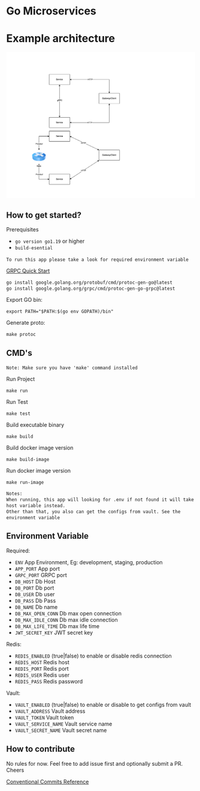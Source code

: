 # Go Microservices

# Example architecture
![Architecture](https://github.com/darmawan01/assets/blob/main/integration.png)

## How to get started?

Prerequisites

- `go version go1.19` or higher
- `build-esential`

`To run this app please take a look for required environment variable`

[GRPC Quick Start](https://grpc.io/docs/languages/go/quickstart/)
```
go install google.golang.org/protobuf/cmd/protoc-gen-go@latest
go install google.golang.org/grpc/cmd/protoc-gen-go-grpc@latest

```

Export GO bin:
```
export PATH="$PATH:$(go env GOPATH)/bin"
```

Generate proto:
```
make protoc
```

## CMD's
`Note: Make sure you have 'make' command installed`

Run Project
```
make run
```

Run Test
```
make test
```

Build executable binary
```
make build
```

Build docker image version
```
make build-image
```

Run docker image version
```
make run-image
```
```
Notes: 
When running, this app will looking for .env if not found it will take host variable instead.
Other than that, you also can get the configs from vault. See the environment variable
```

## Environment Variable
Required:
- `ENV` App Environment, Eg: development, staging, production
- `APP_PORT` App port
- `GRPC_PORT` GRPC port
- `DB_HOST` Db Host
- `DB_PORT` Db port
- `DB_USER` Db user
- `DB_PASS` Db Pass
- `DB_NAME` Db name
- `DB_MAX_OPEN_CONN` Db max open connection
- `DB_MAX_IDLE_CONN` Db max idle connection
- `DB_MAX_LIFE_TIME` Db max life time
- `JWT_SECRET_KEY`  JWT secret key

Redis:
- `REDIS_ENABLED` (true|false) to enable or disable redis connection
- `REDIS_HOST` Redis host
- `REDIS_PORT` Redis port
- `REDIS_USER` Redis user
- `REDIS_PASS` Redis password

Vault:
- `VAULT_ENABLED` (true|false) to enable or disable to get configs from vault
- `VAULT_ADDRESS` Vault address
- `VAULT_TOKEN` Vault token
- `VAULT_SERVICE_NAME` Vault service name
- `VAULT_SECRET_NAME` Vault secret name


## How to contribute

No rules for now. Feel free to add issue first and optionally submit a PR. Cheers

[Conventional Commits Reference](https://www.conventionalcommits.org/en/v1.0.0/#specification)